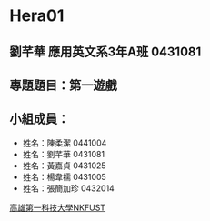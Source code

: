 # Hera01

## 劉芊華 應用英文系3年A班 0431081

## 專題題目：第一遊戲

## 小組成員：
* 姓名：陳柔潔   0441004
* 姓名：劉芊華   0431081
* 姓名：黃嘉貞   0431025
* 姓名：楊韋襦   0431005
* 姓名：張簡加珍 0432014

[高雄第一科技大學NKFUST](http://www.nkfust.edu.tw/bin/home.php)